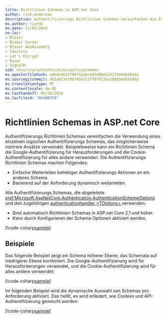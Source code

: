```yaml
---
title: Richtlinien Schemas in ASP.net Core
author: rick-anderson
description: Authentifizierungs Richtlinien Schemas vereinfachen die Erstellung eines einzelnen logischen Authentifizierungs Schemas.
ms.author: riande
ms.date: 12/05/2019
no-loc:
- Blazor
- Blazor Server
- Blazor WebAssembly
- Identity
- Let's Encrypt
- Razor
- SignalR
uid: security/authentication/policyschemes
ms.openlocfilehash: a8bde9633f06f41ebcb55480eb2322544db4b4da
ms.sourcegitcommit: d65a027e78bf0b83727f975235a18863e685d902
ms.translationtype: MT
ms.contentlocale: de-DE
ms.lasthandoff: 06/26/2020
ms.locfileid: "85408759"
---
```

# <a name="policy-schemes-in-aspnet-core"></a>Richtlinien Schemas in ASP.net Core

Authentifizierungs Richtlinien Schemas vereinfachen die Verwendung eines einzelnen logischen Authentifizierungs Schemas, das möglicherweise mehrere Ansätze verwendet. Beispielsweise kann ein Richtlinien Schema die Google-Authentifizierung für Herausforderungen und die Cookie-Authentifizierung für alles andere verwenden. Die Authentifizierungs Richtlinien Schemas machen Folgendes:

* Einfache Weiterleiten beliebiger Authentifizierungs Aktionen an ein anderes Schema.
* Basierend auf der Anforderung dynamisch weiterleiten.

Alle Authentifizierungs Schemas, die abgeleitete <xref:Microsoft.AspNetCore.Authentication.AuthenticationSchemeOptions> und den zugehörigen [authenticationhandler \<TOptions> ](/dotnet/api/microsoft.aspnetcore.authentication.authenticationhandler-1)verwenden:

* Sind automatisch Richtlinien Schemas in ASP.net Core 2,1 und höher.
* Kann durch Konfigurieren der Schema Optionen aktiviert werden.

[!code-csharp[sample](policyschemes/samples/AuthenticationSchemeOptions.cs?name=snippet)]

## <a name="examples"></a>Beispiele

Das folgende Beispiel zeigt ein Schema höherer Ebene, das Schemata auf niedrigerer Ebene kombiniert. Die Google-Authentifizierung wird für Herausforderungen verwendet, und die Cookie-Authentifizierung wird für alles andere verwendet:

[!code-csharp[sample](policyschemes/samples/Startup.cs?name=snippet1)]

Im folgenden Beispiel wird die dynamische Auswahl von Schemas pro Anforderung aktiviert. Das heißt, es wird erläutert, wie Cookies und API-Authentifizierung gemischt werden:

 <!-- REVIEW, missing If set in public Func<HttpContext, string> ForwardDefaultSelector -->

[!code-csharp[sample](policyschemes/samples/Startup.cs?name=snippet2)]
